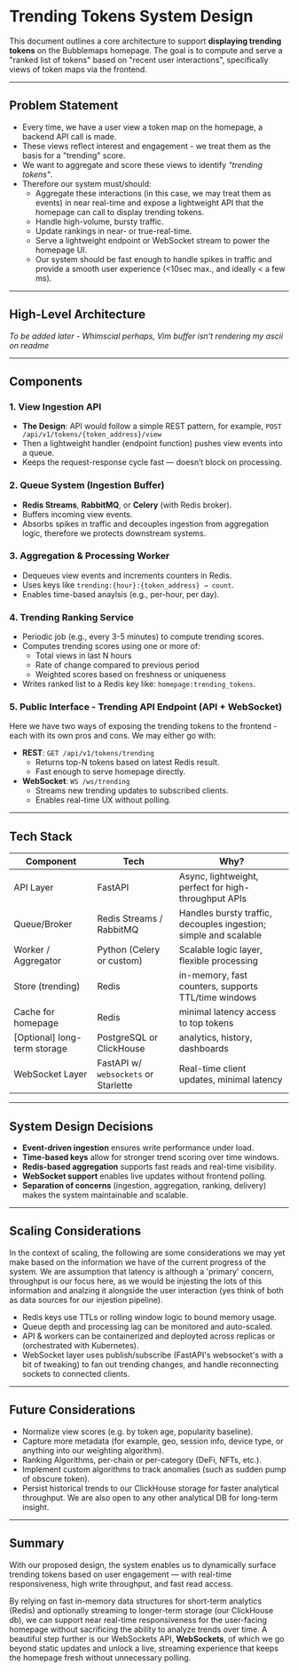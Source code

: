 # Trending Tokens System Design

This document outlines a core architecture to support **displaying trending tokens** on the Bubblemaps homepage.
The goal is to compute and serve a "ranked list of tokens" based on "recent user interactions", specifically views of token maps via the frontend.

---

## Problem Statement

- Every time, we have a user view a token map on the homepage, a backend API call is made.
- These views reflect interest and engagement - we treat them as the basis for a "trending" score.
- We want to aggregate and score these views to identify <em>"trending tokens"</em>.
- Therefore our system must/should:
  - Aggregate these interactions (in this case, we may treat them as events) in near real-time and expose a lightweight API that the homepage can call to display trending tokens.
  - Handle high-volume, bursty traffic.
  - Update rankings in near- or true-real-time.
  - Serve a lightweight endpoint or WebSocket stream to power the homepage UI.
  - Our system should be fast enough to handle spikes in traffic and provide a smooth user experience (<10sec max., and ideally < a few ms).

---

## High-Level Architecture

<em>To be added later - Whimscial perhaps, Vim buffer isn't rendering my ascii on readme</em>

---

## Components

### 1. View Ingestion API
- **The Design**: API would follow a simple REST pattern, for example, `POST /api/v1/tokens/{token_address}/view`
- Then a lightweight handler (endpoint function) pushes view events into a queue.
- Keeps the request-response cycle fast — doesn’t block on processing.

### 2. Queue System (Ingestion Buffer)
- **Redis Streams**, **RabbitMQ**, or **Celery** (with Redis broker).
- Buffers incoming view events.
- Absorbs spikes in traffic and decouples ingestion from aggregation logic,
therefore we protects downstream systems.

### 3. Aggregation & Processing Worker
- Dequeues view events and increments counters in Redis.
- Uses keys like `trending:{hour}:{token_address} → count`.
- Enables time-based anaylsis (e.g., per-hour, per day).

### 4. Trending Ranking Service
- Periodic job (e.g., every 3-5 minutes) to compute trending scores.
- Computes trending scores using one or more of:
  - Total views in last N hours
  - Rate of change compared to previous period
  - Weighted scores based on freshness or uniqueness
- Writes ranked list to a Redis key like: `homepage:trending_tokens`.

### 5. Public Interface - Trending API Endpoint (API + WebSocket)

Here we have two ways of exposing the trending tokens to the frontend - each
with its own pros and cons. We may either  go with:

- **REST**: `GET /api/v1/tokens/trending`
  - Returns top-N tokens based on latest Redis result.
  - Fast enough to serve homepage directly.
- **WebSocket**: `WS /ws/trending`
  - Streams new trending updates to subscribed clients.
  - Enables real-time UX without polling.

---

## Tech Stack

| Component             | Tech                         | Why?                                                 |
|----------------------|------------------------------|------------------------------------------------------|
| API Layer            | FastAPI                      | Async, lightweight, perfect for high-throughput APIs |
| Queue/Broker         | Redis Streams / RabbitMQ     | Handles bursty traffic, decouples ingestion; simple and scalable     |
| Worker / Aggregator  | Python (Celery or custom)    | Scalable logic layer, flexible processing            |
| Store (trending)     | Redis | in-memory, fast counters, supports TTL/time windows    |
| Cache for homepage   | Redis | minimal latency access to top tokens                   |
| [Optional] long-term storage | PostgreSQL or ClickHouse | analytics, history, dashboards    |
| WebSocket Layer      | FastAPI w/ `websockets` or Starlette | Real-time client updates, minimal latency       |

---

## System Design Decisions

- **Event-driven ingestion** ensures write performance under load.
- **Time-based keys** allow for stronger trend scoring over time windows.
- **Redis-based aggregation** supports fast reads and real-time visibility.
- **WebSocket support** enables live updates without frontend polling.
- **Separation of concerns** (ingestion, aggregation, ranking, delivery) makes the system maintainable and scalable.

---

## Scaling Considerations

In the context of scaling, the following are some considerations we may yet make based on the information we have of the current progress of the system.
We are assumption that latency is although a 'primary' concern, throughput is our focus here, as we would be injesting the lots of this information and analzing it
alongside the user interaction (yes think of both as data sources for our injestion pipeline).

- Redis keys use TTLs or rolling window logic to bound memory usage.
- Queue depth and processing lag can be monitored and auto-scaled.
- API & workers can be containerized and deployted across replicas or (orchestrated with Kubernetes).
- WebSocket layer uses publish/subscribe (FastAPI's websocket's with a bit of tweaking) to fan out trending changes, and handle reconnecting sockets to connected clients.

---

## Future Considerations

- Normalize view scores (e.g. by token age, popularity baseline).
- Capture more metadata (for example, geo, session info, device type, or anything into our weighting algorithm).
- Ranking Algorithms, per-chain or per-category (DeFi, NFTs, etc.).
- Implement custom algorithms to track anomalies (such as sudden pump of obscure token).
- Persist historical trends to our ClickHouse storage for faster analytical throughput. We are also open to any other analytical DB for long-term insight.

---

## Summary

With our proposed design, the system enables us to dynamically surface trending tokens based on user engagement — with real-time responsiveness, high write throughput, and fast read access.

By relying on fast in-memory data structures for short-term analytics (Redis) and optionally streaming to longer-term storage (our ClickHouse db), we can support near real-time responsiveness for the user-facing homepage without sacrificing the ability to analyze trends over time. A beautiful step further is our WebSockets API,
**WebSockets**, of which we go beyond static updates and unlock a live, streaming experience that keeps the homepage fresh without unnecessary polling.
